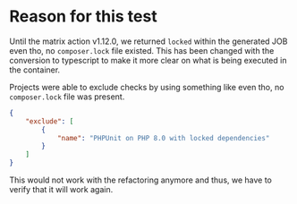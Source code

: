# Reason for this test

Until the matrix action v1.12.0, we returned `locked` within the generated JOB even tho, no `composer.lock` file existed.
This has been changed with the conversion to typescript to make it more clear on what is being executed in the container.

Projects were able to exclude checks by using something like even tho, no `composer.lock` file was present.

```json
{
    "exclude": [
        {
            "name": "PHPUnit on PHP 8.0 with locked dependencies"
        }
    ]
}
```

This would not work with the refactoring anymore and thus, we have to verify that it will work again.
